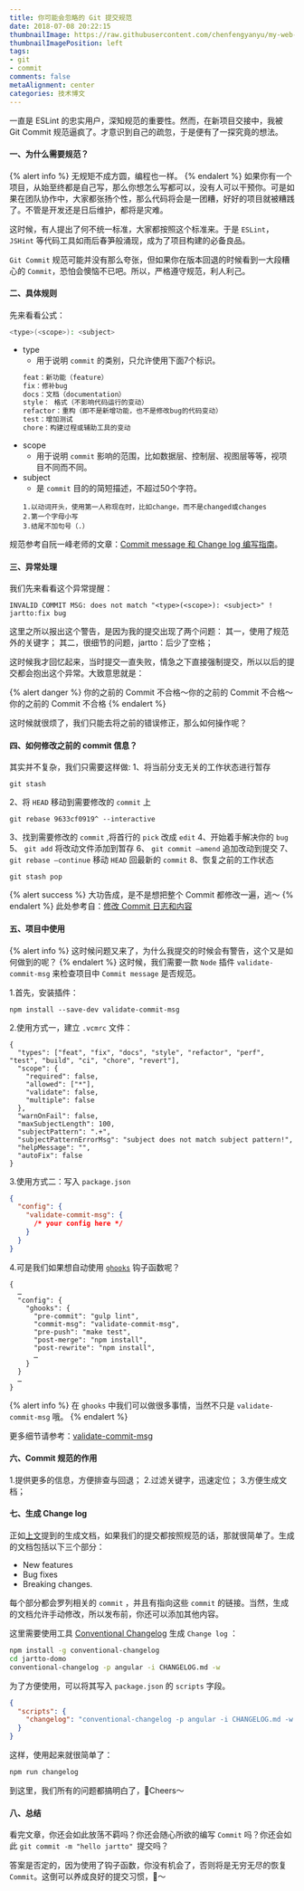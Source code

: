```yaml
---
title: 你可能会忽略的 Git 提交规范
date: 2018-07-08 20:22:15
thumbnailImage: https://raw.githubusercontent.com/chenfengyanyu/my-web-accumulation/master/images/gitcommit0.png
thumbnailImagePosition: left
tags: 
- git
- commit
comments: false
metaAlignment: center
categories: 技术博文
---
```

一直是 ESLint 的忠实用户，深知规范的重要性。然而，在新项目交接中，我被 Git Commit 规范逼疯了。才意识到自己的疏忽，于是便有了一探究竟的想法。
<!-- more -->
#### 一、为什么需要规范？
{% alert info %}
无规矩不成方圆，编程也一样。
{% endalert %}
如果你有一个项目，从始至终都是自己写，那么你想怎么写都可以，没有人可以干预你。可是如果在团队协作中，大家都张扬个性，那么代码将会是一团糟，好好的项目就被糟践了。不管是开发还是日后维护，都将是灾难。

这时候，有人提出了何不统一标准，大家都按照这个标准来。于是 `ESLint`，`JSHint` 等代码工具如雨后春笋般涌现，成为了项目构建的必备良品。

`Git Commit` 规范可能并没有那么夸张，但如果你在版本回退的时候看到一大段糟心的 `Commit`，恐怕会懊恼不已吧。所以，严格遵守规范，利人利己。

#### 二、具体规则
先来看看公式：
```bash
<type>(<scope>): <subject>
```
- type
  - 用于说明 `commit` 的类别，只允许使用下面7个标识。
  ```bash
  feat：新功能（feature）
  fix：修补bug
  docs：文档（documentation）
  style： 格式（不影响代码运行的变动）
  refactor：重构（即不是新增功能，也不是修改bug的代码变动）
  test：增加测试
  chore：构建过程或辅助工具的变动
  ```
- scope
  - 用于说明 `commit` 影响的范围，比如数据层、控制层、视图层等等，视项目不同而不同。
- subject
  - 是 `commit` 目的的简短描述，不超过50个字符。
  ```
  1.以动词开头，使用第一人称现在时，比如change，而不是changed或changes
  2.第一个字母小写
  3.结尾不加句号（.）
  ```

规范参考自阮一峰老师的文章：[Commit message 和 Change log 编写指南](http://www.ruanyifeng.com/blog/2016/01/commit_message_change_log.html)。

#### 三、异常处理
我们先来看看这个异常提醒：
```
INVALID COMMIT MSG: does not match "<type>(<scope>): <subject>" !
jartto:fix bug
```
这里之所以报出这个警告，是因为我的提交出现了两个问题：
其一，使用了规范外的关键字；
其二，很细节的问题，jartto：后少了空格；

这时候我才回忆起来，当时提交一直失败，情急之下直接强制提交，所以以后的提交都会抱出这个异常。大致意思就是：

{% alert danger %}
你的之前的 Commit 不合格～你的之前的 Commit 不合格～你的之前的 Commit 不合格
{% endalert %}

这时候就很烦了，我们只能去将之前的错误修正，那么如何操作呢？

#### 四、如何修改之前的 commit 信息？
其实并不复杂，我们只需要这样做:
1、将当前分支无关的工作状态进行暂存
```
git stash
```

2、将 `HEAD` 移动到需要修改的 `commit` 上
```
git rebase 9633cf0919^ --interactive
```

3、找到需要修改的 `commit` ,将首行的 `pick` 改成 `edit` 
4、开始着手解决你的 `bug` 
5、 `git add` 将改动文件添加到暂存 
6、 `git commit –amend` 追加改动到提交 
7、`git rebase –continue` 移动 `HEAD` 回最新的 `commit` 
8、恢复之前的工作状态
```
git stash pop
```
{% alert success %}
大功告成，是不是想把整个 Commit 都修改一遍，逃～
{% endalert %}
此处参考自：[修改 Commit 日志和内容](https://www.aliyun.com/jiaocheng/125261.html)

#### 五、项目中使用
{% alert info %}
这时候问题又来了，为什么我提交的时候会有警告，这个又是如何做到的呢？
{% endalert %}
这时候，我们需要一款 `Node` 插件 `validate-commit-msg` 来检查项目中 `Commit message` 是否规范。

1.首先，安装插件：
```
npm install --save-dev validate-commit-msg
```

2.使用方式一，建立 `.vcmrc` 文件：
```
{
  "types": ["feat", "fix", "docs", "style", "refactor", "perf", "test", "build", "ci", "chore", "revert"],
  "scope": {
    "required": false,
    "allowed": ["*"],
    "validate": false,
    "multiple": false
  },
  "warnOnFail": false,
  "maxSubjectLength": 100,
  "subjectPattern": ".+",
  "subjectPatternErrorMsg": "subject does not match subject pattern!",
  "helpMessage": "",
  "autoFix": false
}
```

3.使用方式二：写入 `package.json`
```json
{
  "config": {
    "validate-commit-msg": {
      /* your config here */
    }
  }
}
```

4.可是我们如果想自动使用 [`ghooks`](https://www.npmjs.com/package/ghooks) 钩子函数呢？
```
{
  …
  "config": {
    "ghooks": {
      "pre-commit": "gulp lint",
      "commit-msg": "validate-commit-msg",
      "pre-push": "make test",
      "post-merge": "npm install",
      "post-rewrite": "npm install",
      …
    }
  }
  …
}
```

{% alert info %}
在 `ghooks` 中我们可以做很多事情，当然不只是 `validate-commit-msg` 哦。
{% endalert %}

更多细节请参考：[validate-commit-msg](https://github.com/conventional-changelog-archived-repos/validate-commit-msg)

#### 六、Commit 规范的作用
1.提供更多的信息，方便排查与回退；
2.过滤关键字，迅速定位；
3.方便生成文档；

#### 七、生成 Change log
正如[上文](http://jartto.wang/2018/07/08/git-commit/)提到的生成文档，如果我们的提交都按照规范的话，那就很简单了。生成的文档包括以下三个部分：
- New features
- Bug fixes
- Breaking changes.

每个部分都会罗列相关的 `commit` ，并且有指向这些 `commit` 的链接。当然，生成的文档允许手动修改，所以发布前，你还可以添加其他内容。

这里需要使用工具 [Conventional Changelog](https://github.com/conventional-changelog/conventional-changelog) 生成 `Change log` ：
```bash 
npm install -g conventional-changelog
cd jartto-domo
conventional-changelog -p angular -i CHANGELOG.md -w
```

为了方便使用，可以将其写入 `package.json` 的 `scripts` 字段。
```json
{
  "scripts": {
    "changelog": "conventional-changelog -p angular -i CHANGELOG.md -w -r 0"
  }
}
```

这样，使用起来就很简单了：
```bash
npm run changelog
```

到这里，我们所有的问题都搞明白了，🍻Cheers～

#### 八、总结
看完文章，你还会如此放荡不羁吗？你还会随心所欲的编写 `Commit` 吗？你还会如此 `git commit -m "hello jartto" `提交吗？

答案是否定的，因为使用了钩子函数，你没有机会了，否则将是无穷无尽的恢复 `Commit`。这倒可以养成良好的提交习惯，🙈～
